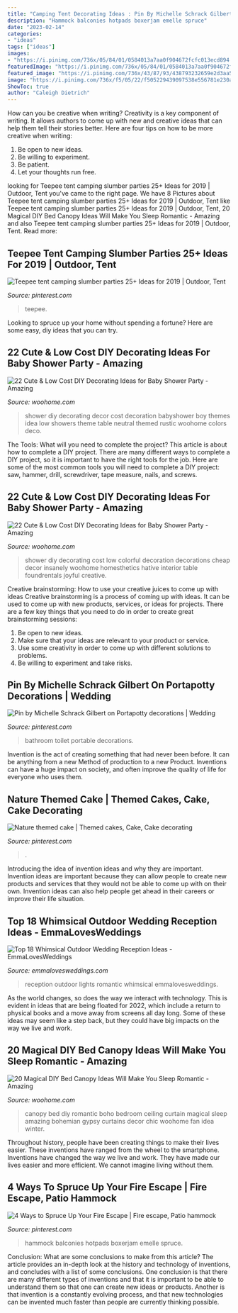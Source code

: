 ```yaml
---
title: "Camping Tent Decorating Ideas : Pin By Michelle Schrack Gilbert On Portapotty Decorations"
description: "Hammock balconies hotpads boxerjam emelle spruce"
date: "2023-02-14"
categories:
- "ideas"
tags: ["ideas"]
images:
- "https://i.pinimg.com/736x/05/84/01/0584013a7aa0f904672fcfc013ecd894.jpg"
featuredImage: "https://i.pinimg.com/736x/05/84/01/0584013a7aa0f904672fcfc013ecd894.jpg"
featured_image: "https://i.pinimg.com/736x/43/87/93/438793232659e2d3aa5b399b3f82143b--themed-cakes-kid-stuff.jpg"
image: "https://i.pinimg.com/736x/f5/05/22/f505229439097538e556781e230acd0e.jpg"
ShowToc: true
author: "Caleigh Dietrich"
---
```



How can you be creative when writing?
Creativity is a key component of writing. It allows authors to come up with new and creative ideas that can help them tell their stories better. Here are four tips on how to be more creative when writing:
1. Be open to new ideas.
2. Be willing to experiment.
3. Be patient.
4. Let your thoughts run free.

	

		
looking for Teepee tent camping slumber parties 25+ Ideas for 2019 | Outdoor, Tent you've came to the right page. We have 8 Pictures about Teepee tent camping slumber parties 25+ Ideas for 2019 | Outdoor, Tent like Teepee tent camping slumber parties 25+ Ideas for 2019 | Outdoor, Tent, 20 Magical DIY Bed Canopy Ideas Will Make You Sleep Romantic - Amazing and also Teepee tent camping slumber parties 25+ Ideas for 2019 | Outdoor, Tent. Read more:
		
    
## Teepee Tent Camping Slumber Parties 25+ Ideas For 2019 | Outdoor, Tent

<img loading=lazy src="https://i.pinimg.com/736x/f5/05/22/f505229439097538e556781e230acd0e.jpg" onerror="this.onerror=null;this.src='https://tse4.mm.bing.net/th?id=OIP.PPSzDeBCXeqkPFEDssH2qwAAAA&amp;pid=15.1';" alt="Teepee tent camping slumber parties 25+ Ideas for 2019 | Outdoor, Tent">

_Source: pinterest.com_

>teepee. 

	

Looking to spruce up your home without spending a fortune? Here are some easy, diy ideas that you can try. 

    
## 22 Cute &amp; Low Cost DIY Decorating Ideas For Baby Shower Party - Amazing

<img loading=lazy src="http://www.woohome.com/wp-content/uploads/2015/04/baby-shower-decor-ideas-woohome-10.jpg" onerror="this.onerror=null;this.src='https://tse2.mm.bing.net/th?id=OIP.AZ6Er6VYfMBimlmU98aQ5gHaLH&amp;pid=15.1';" alt="22 Cute &amp; Low Cost DIY Decorating Ideas for Baby Shower Party - Amazing">

_Source: woohome.com_

>shower diy decorating decor cost decoration babyshower boy themes idea low showers theme table neutral themed rustic woohome colors deco. 

	

The Tools: What will you need to complete the project?
This article is about how to complete a DIY project. There are many different ways to complete a DIY project, so it is important to have the right tools for the job. Here are some of the most common tools you will need to complete a DIY project: saw, hammer, drill, screwdriver, tape measure, nails, and screws.

    
## 22 Cute &amp; Low Cost DIY Decorating Ideas For Baby Shower Party - Amazing

<img loading=lazy src="http://www.woohome.com/wp-content/uploads/2015/04/baby-shower-decor-ideas-woohome-14.jpg" onerror="this.onerror=null;this.src='https://tse2.mm.bing.net/th?id=OIP.1Cnm2mSvkdDcHYGoyJGwUAHaLI&amp;pid=15.1';" alt="22 Cute &amp; Low Cost DIY Decorating Ideas for Baby Shower Party - Amazing">

_Source: woohome.com_

>shower diy decorating cost low colorful decoration decorations cheap decor insanely woohome homesthetics hative interior table foundrentals joyful creative. 

	

Creative brainstorming: How to use your creative juices to come up with ideas
Creative brainstorming is a process of coming up with ideas. It can be used to come up with new products, services, or ideas for projects. There are a few key things that you need to do in order to create great brainstorming sessions:
1. Be open to new ideas.
2. Make sure that your ideas are relevant to your product or service.
3. Use some creativity in order to come up with different solutions to problems.
4. Be willing to experiment and take risks.

    
## Pin By Michelle Schrack Gilbert On Portapotty Decorations | Wedding

<img loading=lazy src="https://i.pinimg.com/736x/fa/14/b6/fa14b6d8583b5c84cc55154eaf208a0b.jpg" onerror="this.onerror=null;this.src='https://tse3.mm.bing.net/th?id=OIP.yo6owNqPE6YO8r8Ry9OH_AHaJ4&amp;pid=15.1';" alt="Pin by Michelle Schrack Gilbert on Portapotty decorations | Wedding">

_Source: pinterest.com_

>bathroom toilet portable decorations. 

	

Invention is the act of creating something that had never been before. It can be anything from a new Method of production to a new Product. Inventions can have a huge impact on society, and often improve the quality of life for everyone who uses them.

    
## Nature Themed Cake | Themed Cakes, Cake, Cake Decorating

<img loading=lazy src="https://i.pinimg.com/736x/43/87/93/438793232659e2d3aa5b399b3f82143b--themed-cakes-kid-stuff.jpg" onerror="this.onerror=null;this.src='https://tse3.mm.bing.net/th?id=OIP.DtB6bRYzrLyJwzaPxSSpywHaJ3&amp;pid=15.1';" alt="Nature themed cake | Themed cakes, Cake, Cake decorating">

_Source: pinterest.com_

>. 

	

Introducing the idea of invention ideas and why they are important.
Invention ideas are important because they can allow people to create new products and services that they would not be able to come up with on their own. Invention ideas can also help people get ahead in their careers or improve their life situation.

    
## Top 18 Whimsical Outdoor Wedding Reception Ideas - EmmaLovesWeddings

<img loading=lazy src="http://emmalovesweddings.com/wp-content/uploads/2017/09/romantic-outdoor-wedding-reception-ideas-with-lights.jpg" onerror="this.onerror=null;this.src='https://tse3.mm.bing.net/th?id=OIP.oflJFl5L1OKAuASt9IEIwwHaLI&amp;pid=15.1';" alt="Top 18 Whimsical Outdoor Wedding Reception Ideas - EmmaLovesWeddings">

_Source: emmalovesweddings.com_

>reception outdoor lights romantic whimsical emmalovesweddings. 

	

As the world changes, so does the way we interact with technology. This is evident in ideas that are being floated for 2022, which include a return to physical books and a move away from screens all day long. Some of these ideas may seem like a step back, but they could have big impacts on the way we live and work.

    
## 20 Magical DIY Bed Canopy Ideas Will Make You Sleep Romantic - Amazing

<img loading=lazy src="http://www.woohome.com/wp-content/uploads/2015/07/diy-bed-canopy-woohome-7.jpg" onerror="this.onerror=null;this.src='https://tse1.mm.bing.net/th?id=OIP.LZTqIm2eGwprtgqTZqKl4QHaLH&amp;pid=15.1';" alt="20 Magical DIY Bed Canopy Ideas Will Make You Sleep Romantic - Amazing">

_Source: woohome.com_

>canopy bed diy romantic boho bedroom ceiling curtain magical sleep amazing bohemian gypsy curtains decor chic woohome fan idea winter. 

	

Throughout history, people have been creating things to make their lives easier. These inventions have ranged from the wheel to the smartphone. Inventions have changed the way we live and work. They have made our lives easier and more efficient. We cannot imagine living without them.

    
## 4 Ways To Spruce Up Your Fire Escape | Fire Escape, Patio Hammock

<img loading=lazy src="https://i.pinimg.com/736x/05/84/01/0584013a7aa0f904672fcfc013ecd894.jpg" onerror="this.onerror=null;this.src='https://tse3.mm.bing.net/th?id=OIP.m33FE-G9H1xThqxdsZiDmQHaJ3&amp;pid=15.1';" alt="4 Ways to Spruce Up Your Fire Escape | Fire escape, Patio hammock">

_Source: pinterest.com_

>hammock balconies hotpads boxerjam emelle spruce. 

	

Conclusion: What are some conclusions to make from this article?
The article provides an in-depth look at the history and technology of inventions, and concludes with a list of some conclusions. One conclusion is that there are many different types of inventions and that it is important to be able to understand them so that one can create new ideas or products. Another is that invention is a constantly evolving process, and that new technologies can be invented much faster than people are currently thinking possible.

